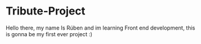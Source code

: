 # Tribute-Project
Hello there, my name Is Rúben and im learning Front end development, this is gonna be my first ever project :)
